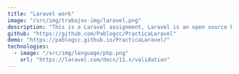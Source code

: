 ```yaml
---
title: "Laravel work"
image: "/src/img/trabajos-img/laravel.png"
description: "This is a Laravel assignment, Laravel is an open source PHP framework. In this practice I had to use the controllers to manage a database that I created, where we also created a REST API, where we control the routes to create, modify, delete and display one or more students."
github: "https://github.com/Pablogcc/PracticaLaravel"
demo: "https://pablogcc.github.io/PracticaLaravel/"
technologies:
  - image: "/src/img/lenguage/php.png"
    url: "https://laravel.com/docs/11.x/validation"
---
```


